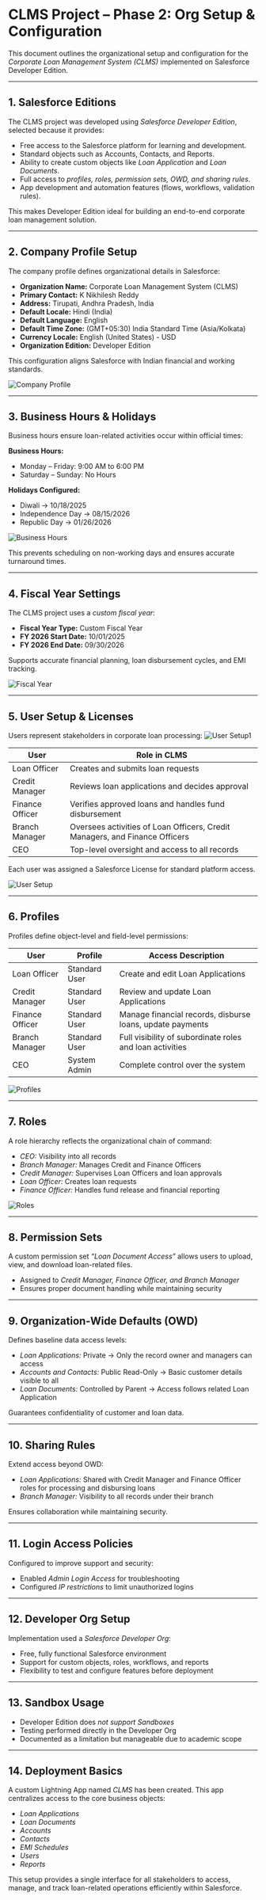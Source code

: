 # CLMS Project – Phase 2: Org Setup & Configuration

This document outlines the organizational setup and configuration for the *Corporate Loan Management System (CLMS)* implemented on Salesforce Developer Edition.

---

## 1. Salesforce Editions
The CLMS project was developed using *Salesforce Developer Edition*, selected because it provides:

- Free access to the Salesforce platform for learning and development.
- Standard objects such as Accounts, Contacts, and Reports.
- Ability to create custom objects like *Loan Application* and *Loan Documents*.
- Full access to *profiles, roles, permission sets, OWD, and sharing rules*.
- App development and automation features (flows, workflows, validation rules).

This makes Developer Edition ideal for building an end-to-end corporate loan management solution.



---

## 2. Company Profile Setup
The company profile defines organizational details in Salesforce:

- **Organization Name:** Corporate Loan Management System (CLMS)  
- **Primary Contact:** K Nikhilesh Reddy  
- **Address:** Tirupati, Andhra Pradesh, India  
- **Default Locale:** Hindi (India)  
- **Default Language:** English  
- **Default Time Zone:** (GMT+05:30) India Standard Time (Asia/Kolkata)  
- **Currency Locale:** English (United States) - USD  
- **Organization Edition:** Developer Edition 

This configuration aligns Salesforce with Indian financial and working standards.

![Company Profile](./images/company-profile.png)

---

## 3. Business Hours & Holidays
Business hours ensure loan-related activities occur within official times:

**Business Hours:**  
- Monday – Friday: 9:00 AM to 6:00 PM  
- Saturday – Sunday: No Hours  

**Holidays Configured:**  
- Diwali → 10/18/2025  
- Independence Day → 08/15/2026  
- Republic Day → 01/26/2026  

![Business Hours](./images/business-hours.png)  


This prevents scheduling on non-working days and ensures accurate turnaround times.

---

## 4. Fiscal Year Settings
The CLMS project uses a *custom fiscal year*:

- **Fiscal Year Type:** Custom Fiscal Year  
- **FY 2026 Start Date:** 10/01/2025  
- **FY 2026 End Date:** 09/30/2026   

Supports accurate financial planning, loan disbursement cycles, and EMI tracking.

![Fiscal Year](./images/fiscal-year.png)

---

## 5. User Setup & Licenses
Users represent stakeholders in corporate loan processing:
![User Setup1](./images/user-setup1.png)

| User            | Role in CLMS                                         |
|-----------------|-----------------------------------------------------|
| Loan Officer    | Creates and submits loan requests                   |
| Credit Manager  | Reviews loan applications and decides approval     |
| Finance Officer | Verifies approved loans and handles fund disbursement |
| Branch Manager  | Oversees activities of Loan Officers, Credit Managers, and Finance Officers |
| CEO             | Top-level oversight and access to all records      |

Each user was assigned a Salesforce License for standard platform access.

![User Setup](./images/user-setup.png)


---

## 6. Profiles
Profiles define object-level and field-level permissions:

| User            | Profile          | Access Description                                     |
|-----------------|----------------|--------------------------------------------------------|
| Loan Officer    | Standard User   | Create and edit Loan Applications                     |
| Credit Manager  | Standard User   | Review and update Loan Applications                   |
| Finance Officer | Standard User   | Manage financial records, disburse loans, update payments |
| Branch Manager  | Standard User   | Full visibility of subordinate roles and loan activities |
| CEO             | System Admin    | Complete control over the system                      |

![Profiles](./images/profiles.png)

---

## 7. Roles
A role hierarchy reflects the organizational chain of command:

- *CEO:* Visibility into all records  
- *Branch Manager:* Manages Credit and Finance Officers  
- *Credit Manager:* Supervises Loan Officers and loan approvals  
- *Loan Officer:* Creates loan requests  
- *Finance Officer:* Handles fund release and financial reporting  

![Roles](./images/roles.png)

---

## 8. Permission Sets
A custom permission set *“Loan Document Access”* allows users to upload, view, and download loan-related files.

- Assigned to *Credit Manager, Finance Officer, and Branch Manager*  
- Ensures proper document handling while maintaining security  



---

## 9. Organization-Wide Defaults (OWD)
Defines baseline data access levels:

- *Loan Applications:* Private → Only the record owner and managers can access  
- *Accounts and Contacts:* Public Read-Only → Basic customer details visible to all  
- *Loan Documents:* Controlled by Parent → Access follows related Loan Application  

Guarantees confidentiality of customer and loan data.


---

## 10. Sharing Rules
Extend access beyond OWD:

- *Loan Applications:* Shared with Credit Manager and Finance Officer roles for processing and disbursing loans  
- *Branch Manager:* Visibility to all records under their branch  

Ensures collaboration while maintaining security.



---

## 11. Login Access Policies
Configured to improve support and security:

- Enabled *Admin Login Access* for troubleshooting  
- Configured *IP restrictions* to limit unauthorized logins  



---

## 12. Developer Org Setup
Implementation used a *Salesforce Developer Org*:

- Free, fully functional Salesforce environment  
- Support for custom objects, roles, workflows, and reports  
- Flexibility to test and configure features before deployment  



---

## 13. Sandbox Usage
- Developer Edition does *not support Sandboxes*  
- Testing performed directly in the Developer Org  
- Documented as a limitation but manageable due to academic scope  



---

## 14. Deployment Basics
A custom Lightning App named *CLMS* has been created. This app centralizes access to the core business objects:

- *Loan Applications*  
- *Loan Documents*  
- *Accounts*  
- *Contacts*  
- *EMI Schedules*  
- *Users*  
- *Reports*  

This setup provides a single interface for all stakeholders to access, manage, and track loan-related operations efficiently within Salesforce.


